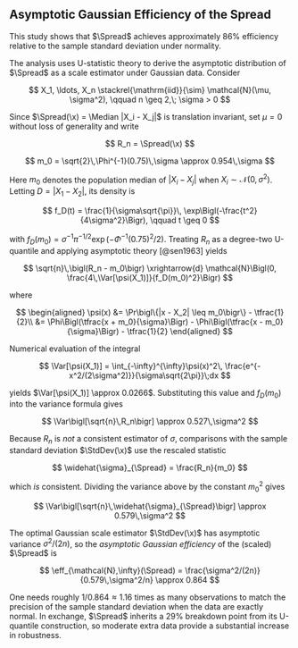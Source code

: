 ## Asymptotic Gaussian Efficiency of the Spread

This study shows that $\Spread$ achieves approximately $86\%$ efficiency relative to the sample standard deviation under normality.

The analysis uses U-statistic theory to derive the asymptotic distribution of $\Spread$ as a scale estimator under Gaussian data.
Consider

$$
X_1, \ldots, X_n \stackrel{\mathrm{iid}}{\sim} \mathcal{N}(\mu, \sigma^2), \qquad n \geq 2,\; \sigma > 0
$$

Since $\Spread(\x) = \Median |X_i - X_j|$ is translation invariant, set $\mu = 0$ without loss of generality and write

$$
R_n = \Spread(\x)
$$

$$
m_0 = \sqrt{2}\,\Phi^{-1}(0.75)\,\sigma \approx 0.954\,\sigma
$$  

Here $m_0$ denotes the population median of $|X_i - X_j|$ when $X_i \sim \mathcal{N}(0, \sigma^2)$.
Letting $D = |X_1 - X_2|$, its density is  

$$
f_D(t) = \frac{1}{\sigma\sqrt{\pi}}\,
        \exp\Bigl(-\frac{t^2}{4\sigma^2}\Bigr), \qquad t \geq 0
$$  

with $f_D(m_0) = \sigma^{-1}\pi^{-1/2}\exp(-\Phi^{-1}(0.75)^2/2)$.
Treating $R_n$ as a degree-two U-quantile and applying asymptotic theory [@sen1963] yields  

$$
\sqrt{n}\,\bigl(R_n - m_0\bigr)
  \xrightarrow{d}
  \mathcal{N}\Bigl(0, \frac{4\,\Var[\psi(X_1)]}{f_D(m_0)^2}\Bigr)
$$  

where

$$
\begin{aligned}
\psi(x) &= \Pr\bigl\{|x - X_2| \leq m_0\bigr\} - \tfrac{1}{2}\\
        &= \Phi\Bigl(\tfrac{x + m_0}{\sigma}\Bigr)
         - \Phi\Bigl(\tfrac{x - m_0}{\sigma}\Bigr)
         - \tfrac{1}{2}
\end{aligned}
$$  

Numerical evaluation of the integral

$$
\Var[\psi(X_1)]
  = \int_{-\infty}^{\infty}\psi(x)^2\,
    \frac{e^{-x^2/(2\sigma^2)}}{\sigma\sqrt{2\pi}}\;dx
$$

yields $\Var[\psi(X_1)] \approx 0.0266$.
Substituting this value and $f_D(m_0)$ into the variance formula gives  

$$
\Var\bigl[\sqrt{n}\,R_n\bigr]
  \approx 0.527\,\sigma^2
$$  

Because $R_n$ is *not* a consistent estimator of $\sigma$, comparisons with the sample standard deviation $\StdDev(\x)$ use the rescaled statistic

$$
\widehat{\sigma}_{\Spread} = \frac{R_n}{m_0}
$$

which *is* consistent.
Dividing the variance above by the constant $m_0^2$ gives  

$$
\Var\bigl[\sqrt{n}\,\widehat{\sigma}_{\Spread}\bigr]
  \approx 0.579\,\sigma^2
$$  

The optimal Gaussian scale estimator $\StdDev(\x)$ has asymptotic variance $\sigma^2/(2n)$, so the *asymptotic Gaussian efficiency* of the (scaled) $\Spread$ is  

$$
\eff_{\mathcal{N},\infty}(\Spread)
  = \frac{\sigma^2/(2n)}{0.579\,\sigma^2/n}
  \approx 0.864
$$  

One needs roughly $1/0.864 \approx 1.16$ times as many observations to match the precision of the sample standard deviation when the data are exactly normal.
In exchange, $\Spread$ inherits a $29\%$ breakdown point from its U-quantile construction, so moderate extra data provide a substantial increase in robustness.

